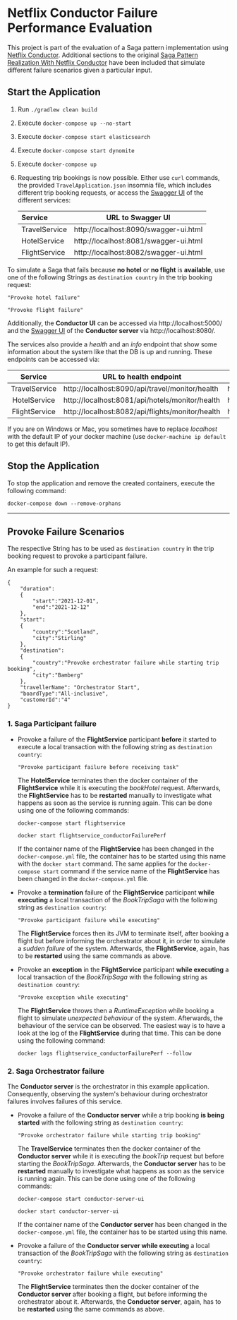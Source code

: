 # Netflix Conductor Failure Performance Evaluation
This project is part of the evaluation of a Saga pattern implementation using [Netflix Conductor](https://github.com/Netflix/conductor).
Additional sections to the original [Saga Pattern Realization With Netflix Conductor](https://github.com/KarolinDuerr/BA-SagaPattern/tree/master/NetflixConductor)
have been included that simulate different failure scenarios given a particular input.

## Start the Application

1. Run `./gradlew clean build`


2. Execute `docker-compose up --no-start`


3. Execute `docker-compose start elasticsearch`


4. Execute `docker-compose start dynomite`


5. Execute `docker-compose up`


6. Requesting trip bookings is now possible. Either use `curl` commands,
   the provided `TravelApplication.json` insomnia file, which includes different trip booking requests,
   or access the [Swagger UI](https://swagger.io/tools/swagger-ui/) of the different services:
   
   | __Service__ | __URL to Swagger UI__ |
   |:-------|:-------------------:|
   |TravelService| http://localhost:8090/swagger-ui.html
   |HotelService| http://localhost:8081/swagger-ui.html
   |FlightService| http://localhost:8082/swagger-ui.html

To simulate a Saga that fails because __no hotel__ or __no flight__ is __available__, use one of the following Strings
as `destination country` in the trip booking request:
```
"Provoke hotel failure"

"Provoke flight failure"
```
Additionally, the __Conductor UI__ can be accessed via 
http://localhost:5000/ and the [Swagger UI](https://swagger.io/tools/swagger-ui/) of the __Conductor server__ via
http://localhost:8080/.

The services also provide a *health* and an *info* endpoint that show some information about the system like
that the DB is up and running. These endpoints can be accessed via:

| __Service__ | __URL to health endpoint__ |  __URL to info endpoint__ |
|:-------:|------------------|-------------------|
|TravelService| http://localhost:8090/api/travel/monitor/health | http://localhost:8090/api/travel/monitor/info
|HotelService| http://localhost:8081/api/hotels/monitor/health | http://localhost:8081/api/hotels/monitor/info
|FlightService| http://localhost:8082/api/flights/monitor/health | http://localhost:8082/api/flights/monitor/info


If you are on Windows or Mac, you sometimes have to replace _localhost_ with the default IP of your docker machine (use `docker-machine ip default` to get this default IP).

## Stop the Application

To stop the application and remove the created containers, execute the following command:
```
docker-compose down --remove-orphans
```

-------------------------------------------------

## Provoke Failure Scenarios
The respective String has to be used as `destination country` in the trip booking request to provoke a participant failure.

An example for such a request:
```
{
    "duration":
    {
        "start":"2021-12-01",
        "end":"2021-12-12"
    },
    "start":
    {
        "country":"Scotland",
        "city":"Stirling"
    },
    "destination":
    {
        "country":"Provoke orchestrator failure while starting trip booking",
        "city":"Bamberg"
    },
    "travellerName": "Orchestrator Start",
    "boardType":"All-inclusive",
    "customerId":"4"
}
```

### 1. Saga Participant failure
- Provoke a failure of the __FlightService__ participant __before__ it started to execute a local transaction with the following string as `destination country`:
    ```  
    "Provoke participant failure before receiving task"
    ```
  The __HotelService__ terminates then the docker container of the __FlightService__ while it is executing the *bookHotel* request.
  Afterwards, the __FlightService__ has to be __restarted__ manually to investigate what happens as soon as the service is running again.
  This can be done using one of the following commands:
    ```
    docker-compose start flightservice
    
    docker start flightservice_conductorFailurePerf
    ```

  If the container name of the __FlightService__ has been changed in the `docker-compose.yml` file, the
  container has to be started using this name with the `docker start` command.
  The same applies for the `docker-compose start` command if the service name of the __FlightService__ has been changed
  in the `docker-compose.yml` file.


- Provoke a __termination__ failure of the __FlightService__ participant __while executing__ a local transaction of the *BookTripSaga* with the following string as `destination country`:
    ```  
    "Provoke participant failure while executing"
    ```  
  The __FlightService__ forces then its JVM to terminate itself, after booking a flight but before informing the orchestrator about it, in order to simulate a *sudden failure* of the system.
  Afterwards, the __FlightService__, again, has to be __restarted__ using the same commands as above.


- Provoke an __exception__ in the __FlightService__ participant __while executing__ a local transaction of the *BookTripSaga* with the following string as `destination country`:
    ```  
    "Provoke exception while executing"
    ```  
  The __FlightService__ throws then a *RuntimeException* while booking a flight to simulate *unexpected behaviour* of the system.
  Afterwards, the behaviour of the service can be observed. The easiest way is to have a look at the log of the __FlightService__ during that time.
  This can be done using the following command:
  ```  
  docker logs flightservice_conductorFailurePerf --follow
   ```  

### 2. Saga Orchestrator failure
The __Conductor server__ is the orchestrator in this example application. Consequently, observing the system's behaviour during
orchestrator failures involves failures of this service.

- Provoke a failure of the __Conductor server__ while a trip booking __is being started__ with the following string as `destination country`:
    ```  
    "Provoke orchestrator failure while starting trip booking"
    ```
  The __TravelService__ terminates then the docker container of the __Conductor server__ while it is executing the *bookTrip* request but before starting the *BookTripSaga*.
  Afterwards, the __Conductor server__ has to be __restarted__ manually to investigate what happens as soon as the service is running again.
  This can be done using one of the following commands:
    ```
    docker-compose start conductor-server-ui
    
    docker start conductor-server-ui
    ```

  If the container name of the __Conductor server__ has been changed in the `docker-compose.yml` file, the
  container has to be started using this name.


- Provoke a failure of the __Conductor server while executing__ a local transaction of the *BookTripSaga* with the following string as `destination country`:
    ```  
    "Provoke orchestrator failure while executing"
    ```  
  The __FlightService__ terminates then the docker container of the __Conductor server__ after booking a flight, but before informing the orchestrator about it.
  Afterwards, the __Conductor server__, again, has to be __restarted__ using the same commands as above.
 